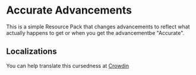 # Accurate Advancements
This is a simple Resource Pack that changes advancements to reflect what actually happens to get or when you get the advancementbe "Accurate".
## Localizations
You can help translate this cursedness at [Crowdin](https://crowdin.com/accurate-advancements/)
<!--stackedit_data:
eyJoaXN0b3J5IjpbLTcyNjg3ODE0MV19
-->